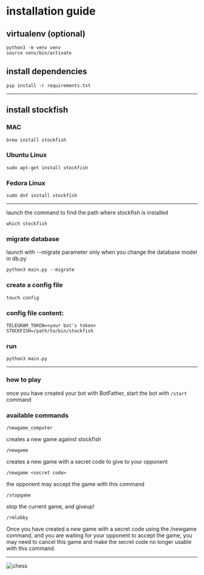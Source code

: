 # installation guide

## virtualenv (optional)
```
python3 -m venv venv
source venv/bin/activate
```

## install dependencies
```
pip install -r requirements.txt
```

***

## install stockfish

### MAC
```
brew install stockfish
```

### Ubuntu Linux
```
sudo apt-get install stockfish

```

### Fedora Linux 
```
sudo dnf install stockfish
```

***

launch the command to find the path where stockfish is installed
```
which stockfish 
```

### migrate database
launch with --migrate parameter only when you change the database model in db.py
```
python3 main.py --migrate
```

### create a config file
```
touch config
```

### config file content:
```
TELEGRAM_TOKEN=<your bot's token>
STOCKFISH=/path/to/bin/stockfish
```

### run
```
python3 main.py
```

***

### how to play
once you have created your bot with BotFather, start the bot with `/start` command
 
### available commands

```
/newgame_computer
```
creates a new game against stockfish

```
/newgame
```
creates a new game with a secret code to give to your opponent   

```
/newgame <secret code>
```
the opponent may accept the game with this command

```
/stopgame
```
stop the current game, and giveup!

```
/rmlobby
```
Once you have created a new game with a secret code using the /newgame command, and you are waiting for your opponent to accept the game, you may need to cancel this game and make the secret code no longer usable with this command.

***

![chess](https://github.com/fabiopallini/telegram-chess-bot/assets/8449266/ce931cb4-7428-4338-9c24-dabbe6003d5b)
